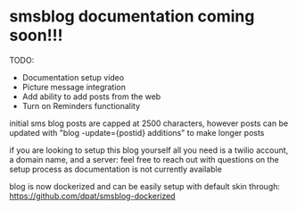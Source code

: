 # smsblog documentation coming soon!!!


TODO:
- Documentation setup video
- Picture message integration
- Add ability to add posts from the web
- Turn on Reminders functionality

initial sms blog posts are capped at 2500 characters, however posts can be updated with "blog -update={postid} additions" to make longer posts

if you are looking to setup this blog yourself all you need is a twilio account, a domain name, and a server:
feel free to reach out with questions on the setup process as documentation is not currently available

blog is now dockerized and can be easily setup with default skin through: https://github.com/dpat/smsblog-dockerized

